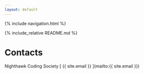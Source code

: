 ```yaml
---
layout: default
---
```

{% include navigation.html %}

{% include_relative README.md %}

# Contacts
Nighthawk Coding Society [ {{ site.email }} ](mailto:{{ site.email }})


